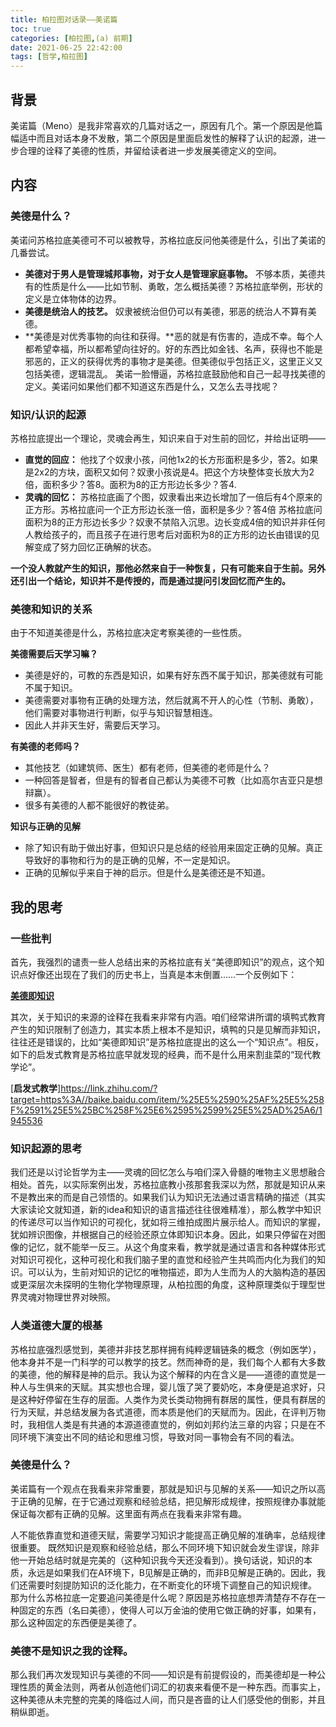 ```yaml
---
title: 柏拉图对话录——美诺篇
toc: true
categories: [柏拉图,(a) 前期]
date: 2021-06-25 22:42:00
tags: [哲学,柏拉图]
---
```


## 背景
美诺篇（Meno）是我非常喜欢的几篇对话之一，原因有几个。第一个原因是他篇幅适中而且对话本身不发散，第二个原因是里面启发性的解释了认识的起源，进一步合理的诠释了美德的性质，并留给读者进一步发展美德定义的空间。

## 内容
### 美德是什么？

美诺问苏格拉底美德可不可以被教导，苏格拉底反问他美德是什么，引出了美诺的几番尝试。

- **美德对于男人是管理城邦事物，对于女人是管理家庭事物。** 不够本质，美德共有的性质是什么——比如节制、勇敢，怎么概括美德？苏格拉底举例，形状的定义是立体物体的边界。
- **美德是统治人的技艺。** 奴隶被统治但仍可以有美德，邪恶的统治人不算有美德。
- **美德是对优秀事物的向往和获得。**恶的就是有伤害的，造成不幸。每个人都希望幸福，所以都希望向往好的。好的东西比如金钱、名声，获得也不能是邪恶的，正义的获得优秀的事物才是美德。但美德似乎包括正义，这里正义又包括美德，逻辑混乱。
美诺一脸懵逼，苏格拉底鼓励他和自己一起寻找美德的定义。美诺问如果他们都不知道这东西是什么，又怎么去寻找呢？

### 知识/认识的起源

苏格拉底提出一个理论，灵魂会再生，知识来自于对生前的回忆，并给出证明——

- **直觉的回应：** 他找了个奴隶小孩，问他1x2的长方形面积是多少，答2。如果是2x2的方块，面积又如何？奴隶小孩说是4。把这个方块整体变长放大为2倍，面积多少？答8。面积为8的正方形边长多少？答4.
- **灵魂的回忆：** 苏格拉底画了个图，奴隶看出来边长增加了一倍后有4个原来的正方形。苏格拉底问一个正方形边长涨一倍，面积是多少？答4倍
苏格拉底问面积为8的正方形边长多少？奴隶不禁陷入沉思。边长变成4倍的知识并非任何人教给孩子的，而且孩子在进行思考后对面积为8的正方形的边长由错误的见解变成了努力回忆正确解的状态。

**一个没人教就产生的知识，那他必然来自于一种恢复，只有可能来自于生前。另外还引出一个结论，知识并不是传授的，而是通过提问引发回忆而产生的。**

### 美德和知识的关系

由于不知道美德是什么，苏格拉底决定考察美德的一些性质。

**美德需要后天学习嘛？**
- 美德是好的，可教的东西是知识，如果有好东西不属于知识，那美德就有可能不属于知识。
- 美德需要对事物有正确的处理方法，然后就离不开人的心性（节制、勇敢），他们需要对事物进行判断，似乎与知识智慧相连。
- 因此人并非天生好，需要后天学习。

**有美德的老师吗？**
- 其他技艺（如建筑师、医生）都有老师，但美德的老师是什么？
- 一种回答是智者，但是有的智者自己都认为美德不可教（比如高尔吉亚只是想辩赢）。
- 很多有美德的人都不能很好的教徒弟。

**知识与正确的见解**
- 除了知识有助于做出好事，但知识只是总结的经验用来固定正确的见解。真正导致好的事物和行为的是正确的见解，不一定是知识。
- 正确的见解似乎来自于神的启示。但是什么是美德还是不知道。

## 我的思考
### 一些批判

首先，我强烈的谴责一些人总结出来的苏格拉底有关“美德即知识”的观点，这个知识点好像还出现在了我们的历史书上，当真是本末倒置……一个反例如下：

[**美德即知识**](https:/baike.baidu.com/item/%25E5%2590%25AF%25E5%258F%2591%25E5%25BC%258F%25E6%2595%2599%25E5%25AD%25A6/1945536)

其次，关于知识的来源的诠释在我看来非常有内涵。咱们经常讲所谓的填鸭式教育产生的知识限制了创造力，其实本质上根本不是知识，填鸭的只是见解而非知识，往往还是错误的，比如“美德即知识”是苏格拉底提出的这么一个“知识点”。相反，如下的启发式教育是苏格拉底早就发现的经典，而不是什么用来割韭菜的“现代教学论”。

[**启发式教学**]https://link.zhihu.com/?target=https%3A//baike.baidu.com/item/%25E5%2590%25AF%25E5%258F%2591%25E5%25BC%258F%25E6%2595%2599%25E5%25AD%25A6/1945536

### 知识起源的思考

我们还是以讨论哲学为主——灵魂的回忆怎么与咱们深入骨髓的唯物主义思想融合相处。首先，以实际案例出发，苏格拉底教小孩那套我深以为然，那就是知识从来不是教出来的而是自己领悟的。如果我们认为知识无法通过语言精确的描述（其实大家读论文就知道，新的idea和知识的语言描述往往很难精准），那么教学中知识的传递尽可以当作知识的可视化，犹如将三维拍成图片展示给人。而知识的掌握，犹如辨识图像，并根据自己的经验还原立体即知识本身。因此，如果只停留在对图像的记忆，就不能举一反三。从这个角度来看，教学就是通过语言和各种媒体形式对知识可视化，这种可视化和我们脑子里的直觉和经验产生共鸣而内化为我们的知识。可以认为，生前对知识的记忆的唯物描述，即为人生而为人的大脑构造的基因或更深层次未探明的生物化学物理原理，从柏拉图的角度，这种原理类似于理型世界灵魂对物理世界对映照。

### 人类道德大厦的根基

苏格拉底强烈感觉到，美德并非技艺那样拥有纯粹逻辑链条的概念（例如医学），他本身并不是一门科学的可以教学的技艺。然而神奇的是，我们每个人都有大多数的美德，他的解释是神的启示。我认为这个解释的内在含义是——道德的直觉是一种人与生俱来的天赋。其实想也合理，婴儿饿了哭了要奶吃，本身便是追求好，只是这种好停留在生存的层面。人类作为灵长类动物拥有群居的属性，便具有群居的行为天赋，并总结发展为各式道德，而本质是他们的天赋而为。因此，在评判万物时，我相信人类是有共通的本源道德直觉的，例如刘邦约法三章的内容；只是在不同环境下演变出不同的结论和思维习惯，导致对同一事物会有不同的看法。

### 美德是什么？

美诺篇有一个观点在我看来非常重要，那就是知识与见解的关系——知识之所以高于正确的见解，在于它通过观察和经验总结，把见解形成规律，按照规律办事就能保证每次都有正确的见解。这里面有两点在我看来非常有趣。

人不能依靠直觉和道德天赋，需要学习知识才能提高正确见解的准确率，总结规律很重要。
既然知识是观察和经验总结，那么不同环境下知识就会发生谬误，除非他一开始总结时就是完美的（这种知识我今天还没看到）。换句话说，知识的本质，永远是如果我们在A环境下，B见解是正确的，而非B见解是正确的。因此，我们还需要时刻提防知识的泛化能力，在不断变化的环境下调整自己的知识规律。
那为什么苏格拉底一定要追问美德是什么呢？原因是苏格拉底想弄清楚存不存在一种固定的东西（名曰美德），使得人可以万金油的使用它做正确的好事，如果有，那么这种固定的东西便是美德了。

### 美德不是知识之我的诠释。

那么我们再次发现知识与美德的不同——知识是有前提假设的，而美德却是一种公理性质的黄金法则，两者从创造他们词汇的初衷来看便不是一种东西。而事实上，这种美德从未完整的完美的降临过人间，而只是吝啬的让人们感受他的倒影，并且稍纵即逝。